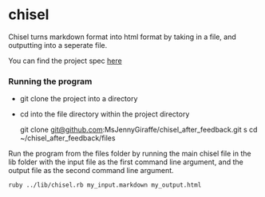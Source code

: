 # chisel

Chisel turns markdown format into html format by taking in a file, and outputting into a seperate file.

You can find the project spec [here](https://github.com/turingschool/curriculum/blob/master/source/projects/chisel.markdown)

### Running the program

* git clone the project into a directory

* cd into the file directory within the project directory

    git clone git@github.com:MsJennyGiraffe/chisel_after_feedback.git
s
    cd ~/chisel_after_feedback/files

Run the program from the files folder by running the main chisel file in the lib folder with the input file as the first command line argument, and the output file as the second command line argument.

    ruby ../lib/chisel.rb my_input.markdown my_output.html
